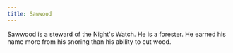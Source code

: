 ```yaml
---
title: Sawwood
---
```


Sawwood is a steward of the Night's Watch. He is a forester. He earned his name more from his snoring than his ability to cut wood.


